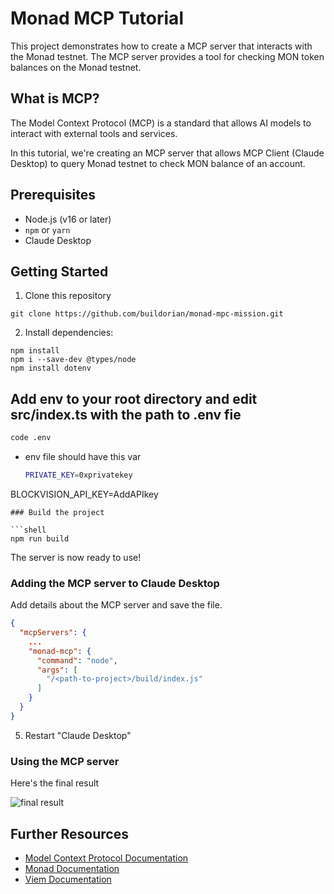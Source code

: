 # Monad MCP Tutorial

This project demonstrates how to create a MCP server that interacts with the Monad testnet. The MCP server provides a tool for checking MON token balances on the Monad testnet.

## What is MCP?

The Model Context Protocol (MCP) is a standard that allows AI models to interact with external tools and services. 

In this tutorial, we're creating an MCP server that allows MCP Client (Claude Desktop) to query Monad testnet to check MON balance of an account.

## Prerequisites

- Node.js (v16 or later)
- `npm` or `yarn`
- Claude Desktop

## Getting Started

1. Clone this repository

```shell
git clone https://github.com/buildorian/monad-mpc-mission.git
```

2. Install dependencies:

```
npm install
npm i --save-dev @types/node
npm install dotenv
```

## Add env to your root directory and edit src/index.ts with the path to .env fie
```bash
code .env
```
- env file should have this var
  ```bash
  PRIVATE_KEY=0xprivatekey
BLOCKVISION_API_KEY=AddAPIkey

  ```
### Build the project

```shell
npm run build
```

The server is now ready to use!

### Adding the MCP server to Claude Desktop

Add details about the MCP server and save the file.

```json
{
  "mcpServers": {
    ...
    "monad-mcp": {
      "command": "node",
      "args": [
        "/<path-to-project>/build/index.js"
      ]
    }
  }
}
```

5. Restart "Claude Desktop"

### Using the MCP server

Here's the final result

![final result](/static/final_result.gif)

## Further Resources

- [Model Context Protocol Documentation](https://modelcontextprotocol.io/introduction)
- [Monad Documentation](https://docs.monad.xyz/)
- [Viem Documentation](https://viem.sh/)

